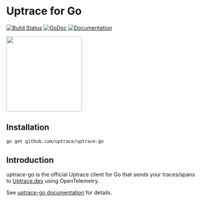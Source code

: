 # Uptrace for Go

[![Build Status](https://travis-ci.org/uptrace/uptrace-go.svg?branch=master)](https://travis-ci.org/uptrace/uptrace-go)
[![GoDoc](https://godoc.org/github.com/uptrace/uptrace-go?status.svg)](https://pkg.go.dev/github.com/uptrace/uptrace-go?tab=doc)
[![Documentation](https://img.shields.io/badge/uptrace-documentation-informational)](https://docs.uptrace.dev/go/)

<a href="https://docs.uptrace.dev/go/">
  <img src="https://docs.uptrace.dev/devicons/go-original.svg" height="200px" />
</a>

## Installation

```bash
go get github.com/uptrace/uptrace-go
```

## Introduction

uptrace-go is the official Uptrace client for Go that sends your traces/spans to
[Uptrace.dev](https://uptrace.dev) using OpenTelemetry.

See [uptrace-go documentation](https://docs.uptrace.dev/go/) for details.
